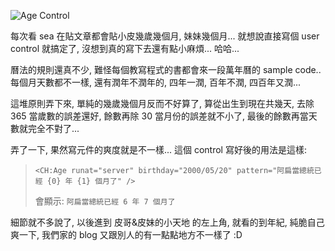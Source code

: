 ![Age Control](/images/2007-01-18-children-age-user-control/age-control.gif)

每次看 sea 在貼文章都會貼小皮幾歲幾個月, 妹妹幾個月... 就想說直接寫個 user control 就搞定了, 沒想到真的寫下去還有點小麻煩... 哈哈...

曆法的規則還真不少, 難怪每個教寫程式的書都會來一段萬年曆的 sample code.. 每個月天數都不一樣, 還有潤年不潤年的, 四年一潤, 百年不潤, 四百年又潤... 

這堆原則弄下來, 單純的幾歲幾個月反而不好算了, 算從出生到現在共幾天, 去除 365 當歲數的誤差還好, 餘數再除 30 當月份的誤差就不小了, 最後的餘數再當天數就完全不對了...

弄了一下, 果然寫元件的爽度就是不一樣... 這個 control 寫好後的用法是這樣:

> `<CH:Age runat="server" birthday="2000/05/20" pattern="阿扁當總統已經 {0} 年 {1} 個月了" />`
> 
> 會顯示: `阿扁當總統已經 6 年 7 個月了`

細節就不多說了, 以後進到 皮哥&皮妹的小天地 的左上角, 就看的到年紀, 純脆自己爽一下, 我們家的 blog 又跟別人的有一點點地方不一樣了 :D